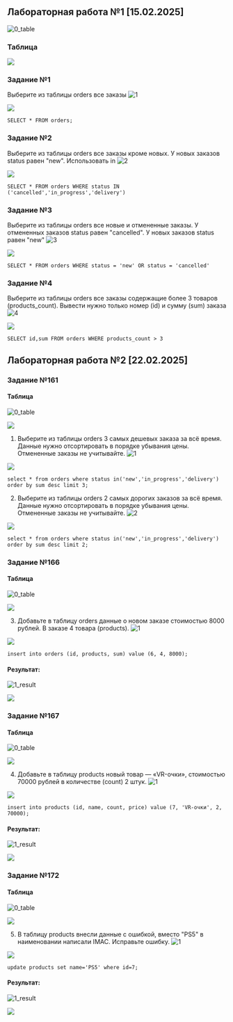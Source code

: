 ## Лабораторная работа №1 [15.02.2025]
![0_table](https://github.com/user-attachments/assets/587dc3ae-b03c-4c5d-a64a-a5c93a396292)

### Таблица
![](/LabW1/0_table.png)
### Задание №1
Выберите из таблицы orders все заказы
![1](https://github.com/user-attachments/assets/b17c43f9-52f8-4471-904e-041591838089)

![](/LabW1/1.png)

```
SELECT * FROM orders;
```
### Задание №2
Выберите из таблицы orders все заказы кроме новых. У новых заказов status равен "new". Использовать in
![2](https://github.com/user-attachments/assets/1933ce85-020e-4b17-959b-4fefb00f98af)

![](/LabW1/2.png)

```
SELECT * FROM orders WHERE status IN ('cancelled','in_progress','delivery')
```
### Задание №3
Выберите из таблицы orders все новые и отмененные заказы. У отмененных заказов status равен "cancelled". У новых заказов status равен "new"
![3](https://github.com/user-attachments/assets/95cea53b-b2ad-420c-a739-f7747a65002b)

![](/LabW1/3.png)

```
SELECT * FROM orders WHERE status = 'new' OR status = 'cancelled'
```
### Задание №4
Выберите из таблицы orders все заказы содержащие более 3 товаров (products_count).
Вывести нужно только номер (id) и сумму (sum) заказа
![4](https://github.com/user-attachments/assets/db101ab0-177b-47cb-b5d0-cbf3977e8ca3)

![](/LabW1/4.png)

```
SELECT id,sum FROM orders WHERE products_count > 3
```
## Лабораторная работа №2 [22.02.2025]
### Задание №161

#### Таблица
![0_table](https://github.com/user-attachments/assets/dd2f4916-17d5-4ddf-aff2-d6735c86abb0)

![](/LabW2/161/0_table.png)

1) Выберите из таблицы orders 3 самых дешевых заказа за всё время.
Данные нужно отсортировать в порядке убывания цены.
Отмененные заказы не учитывайте.
![1](https://github.com/user-attachments/assets/d845dd44-8443-4e61-9a47-3ac9d3ee8361)

![](/LabW2/161/1.png)

```
select * from orders where status in('new','in_progress','delivery') order by sum desc limit 3;
```
2) Выберите из таблицы orders 2 самых дорогих заказов за всё время.
Данные нужно отсортировать в порядке убывания цены.
Отмененные заказы не учитывайте.
![2](https://github.com/user-attachments/assets/73f48bc6-a005-4500-86ba-350bff84d784)

![](/LabW2/161/2.png)

```
select * from orders where status in('new','in_progress','delivery') order by sum desc limit 2;
```
### Задание №166
#### Таблица
![0_table](https://github.com/user-attachments/assets/44bcce2f-3c87-4a97-8334-ff2523cc5a68)

![](/LabW2/166/0_table.png)

3) Добавьте в таблицу orders данные о новом заказе стоимостью 8000 рублей. В заказе 4 товара (products).
![1](https://github.com/user-attachments/assets/b27cabc3-4d24-4cbd-8572-ca39c22691ee)

![](/LabW2/166/1.png)

```
insert into orders (id, products, sum) value (6, 4, 8000);
```
#### Результат:
![1_result](https://github.com/user-attachments/assets/3437e61d-04ff-4ca5-a2ac-90737f765c53)

![](/LabW2/166/1_result.png)

### Задание №167
#### Таблица
![0_table](https://github.com/user-attachments/assets/ac3e2dfd-99f1-4757-85b8-0d4d104581fb)

![](/LabW2/167/0_table.png)

4) Добавьте в таблицу products новый товар — «VR-очки», стоимостью 70000 рублей в количестве (count) 2 штук.
   ![1](https://github.com/user-attachments/assets/d6835058-3e3a-4fe3-9e6c-c1c3a10e51fb)

![](/LabW2/167/1.png)

```
insert into products (id, name, count, price) value (7, 'VR-очки', 2, 70000);
```
#### Результат:
![1_result](https://github.com/user-attachments/assets/0b029cad-414c-4ada-917f-d600ac888e66)

![](/LabW2/167/1_result.png)

### Задание №172
#### Таблица
![0_table](https://github.com/user-attachments/assets/d02acd94-2c5c-4ee5-948e-d20e8d293612)

![](/LabW2/172/0_table.png)

5) В таблицу products внесли данные с ошибкой, вместо "PS5" в наименовании написали IMAC. Исправьте ошибку.
![1](https://github.com/user-attachments/assets/28757bba-89db-4728-bb89-a752beacd007)

![](/LabW2/172/1.png)

```
update products set name='PS5' where id=7;
```
#### Результат:
![1_result](https://github.com/user-attachments/assets/caf048fb-bfd2-457a-abf1-43ccfbc1474e)

![](/LabW2/172/1_result.png)
